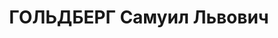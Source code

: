 ---
title: ГОЛЬДБЕРГ Самуил Львович
description: "Род. в 1894, Лифляндская губ., пос. Руиена, еврей, обр.: незаконченное\
  \ высшее, искл. из ВКП(б) 8 июля 1937 г. Проживал: Москва, Никитский бул., д. 8,\
  \ кв. 14. За два месяца до ареста уволен с должности управляющего Московской обл.\
  \ конторой Госбанка. \n  Арестован 13.09.1937. Обв. в вредительстве и участии в\
  \ антисоветской троцкистской шпионско-диверсионной организации. Приговор: ВК ВС\
  \ СССР, 15.11.1937 – ВМН. Расстрелян 15.11.1937, г.Москва. \n  Реабилитирован ВК\
  \ ВС СССР 22.08.1956"
---
